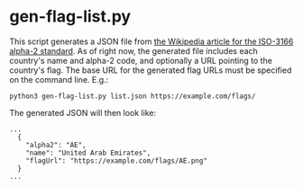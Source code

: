 # gen-flag-list.py

This script generates a JSON file from
[the Wikipedia article for the ISO-3166 alpha-2 standard](https://en.wikipedia.org/wiki/ISO_3166-1_alpha-2).
As of right now, the generated file includes each country's
name and alpha-2 code, and optionally a URL pointing to the country's flag.
The base URL for the generated flag URLs must be specified on the command
line. E.g.:

    python3 gen-flag-list.py list.json https://example.com/flags/

The generated JSON will then look like:

    ...
      {
        "alpha2": "AE",
        "name": "United Arab Emirates",
        "flagUrl": "https://example.com/flags/AE.png"
      }
    ...